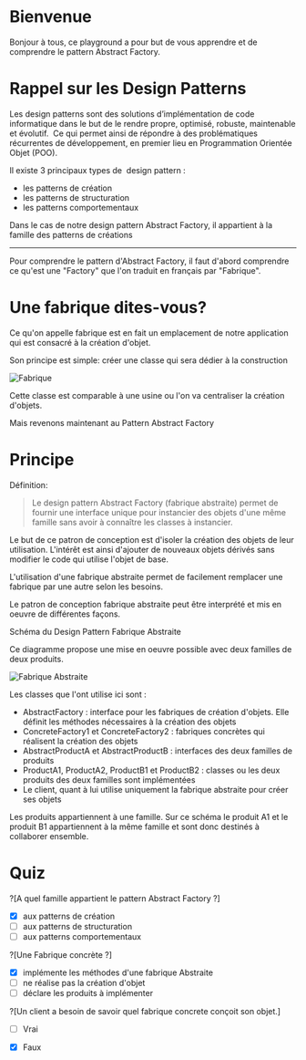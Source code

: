 # Bienvenue

Bonjour à tous, ce playground a pour but de vous apprendre et de comprendre le pattern Abstract Factory.

# Rappel sur les Design Patterns

Les design patterns sont des solutions d’implémentation de code informatique dans le but de le rendre propre, optimisé, robuste, maintenable et évolutif.  Ce qui permet ainsi de répondre à des problématiques récurrentes de développement, en premier lieu en Programmation Orientée Objet (POO). 

Il existe 3 principaux types de  design pattern :
- les patterns de création
- les patterns de structuration
- les patterns comportementaux 

Dans le cas de notre design pattern Abstract Factory, il appartient à la famille des patterns de créations

---

Pour comprendre le pattern d'Abstract Factory, il faut d'abord comprendre ce qu'est une "Factory" que l'on traduit en français par "Fabrique".

# Une fabrique dites-vous?

Ce qu'on appelle fabrique est en fait un emplacement de notre application qui est consacré à la création d'objet.

Son principe est simple: créer une classe qui sera dédier à la construction 

![Fabrique](https://img4.hostingpics.net/pics/275278Designpatternfabrique.png)

Cette classe est comparable à une usine ou l'on va centraliser la création d'objets.

Mais revenons maintenant au Pattern Abstract Factory

# Principe

Définition: 
> Le design pattern Abstract Factory (fabrique abstraite) permet de fournir une interface unique pour instancier des objets d'une même famille sans avoir à connaître les classes à instancier.


Le but de ce patron de conception est d'isoler la création des objets de leur utilisation. L'intérêt est ainsi d'ajouter de nouveaux objets dérivés sans modifier le code qui utilise l'objet de base.

L'utilisation d'une fabrique abstraite permet de facilement remplacer une fabrique par une autre selon les besoins.


Le patron de conception fabrique abstraite peut être interprété et mis en oeuvre de différentes façons.


Schéma du Design Pattern Fabrique Abstraite

Ce diagramme propose une mise en oeuvre possible avec deux familles de deux produits.

![Fabrique Abstraite](https://img4.hostingpics.net/pics/134636creationabstractfactory.png)

Les classes que l'ont utilise ici sont :

 - AbstractFactory : interface pour les fabriques de création d'objets. Elle définit les méthodes nécessaires à la création des objets
 - ConcreteFactory1 et ConcreteFactory2 : fabriques concrètes qui réalisent la création des objets
 - AbstractProductA et AbstractProductB : interfaces des deux familles de produits 
 - ProductA1, ProductA2, ProductB1 et ProductB2 : classes ou les deux produits des deux familles sont implémentées
 - Le client, quant à lui utilise uniquement la fabrique abstraite pour créer ses objets

Les produits appartiennent à une famille. Sur ce schéma le produit A1 et le produit B1 appartiennent à la même famille et sont donc destinés à collaborer ensemble.

# Quiz

?[A quel famille appartient le pattern Abstract Factory  ?]
-[X] aux patterns de création
-[ ] aux patterns de structuration
-[ ] aux patterns comportementaux 

?[Une Fabrique concrète ?]
-[X] implémente les méthodes d'une fabrique Abstraite
-[ ] ne réalise pas la création d'objet
-[ ] déclare les produits à implémenter

?[Un client a besoin de savoir quel fabrique concrete conçoit son objet.]
-[ ] Vrai
-[X] Faux



